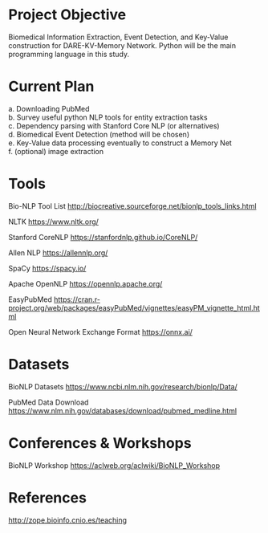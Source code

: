 # Project Objective

Biomedical Information Extraction, Event Detection, and Key-Value construction for DARE-KV-Memory Network. Python will be the main programming language in this study.

# Current Plan

a. Downloading PubMed <br/>
b. Survey useful python NLP tools for entity extraction tasks <br/>
c. Dependency parsing with Stanford Core NLP (or alternatives) <br/>
d. Biomedical Event Detection (method will be chosen) <br/>
e. Key-Value data processing eventually to construct a Memory Net <br/>
f. (optional) image extraction

# Tools
Bio-NLP Tool List
http://biocreative.sourceforge.net/bionlp_tools_links.html

NLTK
https://www.nltk.org/

Stanford CoreNLP
https://stanfordnlp.github.io/CoreNLP/

Allen NLP
https://allennlp.org/

SpaCy
https://spacy.io/

Apache OpenNLP
https://opennlp.apache.org/

EasyPubMed
https://cran.r-project.org/web/packages/easyPubMed/vignettes/easyPM_vignette_html.html

Open Neural Network Exchange Format
https://onnx.ai/


# Datasets

BioNLP Datasets
https://www.ncbi.nlm.nih.gov/research/bionlp/Data/

PubMed Data Download
https://www.nlm.nih.gov/databases/download/pubmed_medline.html

# Conferences & Workshops

BioNLP Workshop
https://aclweb.org/aclwiki/BioNLP_Workshop


# References

http://zope.bioinfo.cnio.es/teaching
